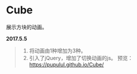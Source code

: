 # Cube
展示方块的动画。

**2017.5.5**
>1. 将动画由1种增加为3种。
>3. 引入了jQuery，增加了切换动画的js。
>预览：
https://pupulul.github.io/Cube/
